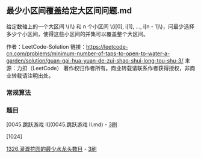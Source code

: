<script src="https://cdn.bootcss.com/mathjax/2.7.7/MathJax.js?config=TeX-AMS-MML_HTMLorMML"></script>

## 最少小区间覆盖给定大区间问题.md

给定数轴上的一个大区间 \\(I\\) 和 n 个小区间 \\(i[0], i[1], ..., i[n - 1]\\)，问最少选择多少个小区间，使得这些小区间的并集可以覆盖整个大区间。

作者：LeetCode-Solution
链接：https://leetcode-cn.com/problems/minimum-number-of-taps-to-open-to-water-a-garden/solution/guan-gai-hua-yuan-de-zui-shao-shui-long-tou-shu-3/
来源：力扣（LeetCode）
著作权归作者所有。商业转载请联系作者获得授权，非商业转载请注明出处。


### 常规算法

### 题目

[0045.跳跃游戏 II](0045.跳跃游戏 II.md) - [3刷](qu0045/solu/Solution.java)

[1024]

[1326.灌溉花园的最少水龙头数目](1326.灌溉花园的最少水龙头数目.md) - [3刷](qu1326/solu/Solution.java)